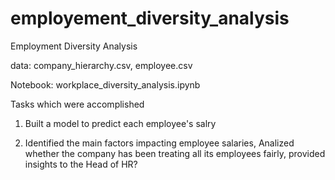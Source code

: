 # employement_diversity_analysis

Employment Diversity Analysis

data: company_hierarchy.csv, employee.csv

Notebook: workplace_diversity_analysis.ipynb

Tasks which were accomplished

1. Built  a model to predict each employee's salry

2. Identified the main factors impacting employee salaries, Analized whether the company has been treating all its employees fairly, provided insights to  the Head of HR?
